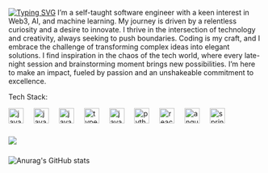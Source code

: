[![Typing SVG](https://readme-typing-svg.demolab.com?font=Fira+Code&pause=1000&color=F7F7F7&vCenter=true&width=435&lines=WASSUP%E2%9C%8C%EF%B8%8F)](https://git.io/typing-svg)
I’m a self-taught software engineer with a keen interest in Web3, AI, and machine learning. My journey is driven by a relentless curiosity and a desire to innovate. I thrive in the intersection of technology and creativity, always seeking to push boundaries. Coding is my craft, and I embrace the challenge of transforming complex ideas into elegant solutions. I find inspiration in the chaos of the tech world, where every late-night session and brainstorming moment brings new possibilities. I’m here to make an impact, fueled by passion and an unshakeable commitment to excellence.
 
Tech Stack:
<div align="left">
  <img src="https://cdn.jsdelivr.net/gh/devicons/devicon/icons/solidity/solidity-plain.svg" height="30" alt="javascript logo"  />
  <img width="12" />
  <img src="https://cdn.jsdelivr.net/gh/devicons/devicon/icons/hardhat/hardhat-original.svg" height="30" alt="javascript logo"  />
  <img width="12" />
  <img src="https://cdn.jsdelivr.net/gh/devicons/devicon/icons/javascript/javascript-original.svg" height="30" alt="javascript logo"  />
  <img width="12" />
  <img src="https://cdn.jsdelivr.net/gh/devicons/devicon/icons/typescript/typescript-original.svg" height="30" alt="typescript logo"  />
  <img width="12" />
  <img src="https://cdn.jsdelivr.net/gh/devicons/devicon/icons/java/java-original.svg" height="30" alt="java logo"  />
  <img width="12" />
  <img src="https://cdn.jsdelivr.net/gh/devicons/devicon/icons/python/python-original.svg" height="30" alt="python logo"  />
  <img width="12" />
  <img src="https://cdn.jsdelivr.net/gh/devicons/devicon/icons/react/react-original.svg" height="30" alt="react logo"  />
  <img width="12" />
  <img src="https://cdn.jsdelivr.net/gh/devicons/devicon/icons/angularjs/angularjs-original.svg" height="30" alt="angularjs logo"  />
  <img width="12" />
  <img src="https://cdn.jsdelivr.net/gh/devicons/devicon/icons/spring/spring-original.svg" height="30" alt="spring logo"  />
</div>

###

<a href="https://github.com/DaviDemarqui/github-readme-stats"><img align="center" src="https://github-readme-stats.vercel.app/api/top-langs/?username=DaviDemarqui&hide=html,css&layout=donut&theme=chartreuse-dark&hide_border=true" /></a>
###
![Anurag's GitHub stats](https://github-readme-stats.vercel.app/api?username=DaviDemarqui&show_icons=true&theme=chartreuse-dark&hide_border=true)

